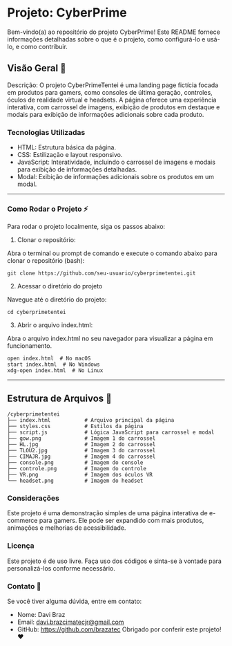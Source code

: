 # Projeto: CyberPrime

Bem-vindo(a) ao repositório do projeto CyberPrime! Este README fornece informações detalhadas sobre o que é o projeto, como configurá-lo e usá-lo, e como contribuir.


## Visão Geral 🔭
Descrição:
O projeto CyberPrimeTentei é uma landing page fictícia focada em produtos para gamers, como consoles de última geração, controles, óculos de realidade virtual e headsets. 
A página oferece uma experiência interativa, com carrossel de imagens, exibição de produtos em destaque e modais para exibição de informações adicionais sobre cada produto.
### Tecnologias Utilizadas
- HTML: Estrutura básica da página.
- CSS: Estilização e layout responsivo.
- JavaScript: Interatividade, incluindo o carrossel de imagens e modais para exibição de informações detalhadas.
- Modal: Exibição de informações adicionais sobre os produtos em um modal.

*** 

### Como Rodar o Projeto ⚡
Para rodar o projeto localmente, siga os passos abaixo:

1. Clonar o repositório:

Abra o terminal ou prompt de comando e execute o comando abaixo para clonar o repositório (bash):

````
git clone https://github.com/seu-usuario/cyberprimetentei.git
````
2. Acessar o diretório do projeto

Navegue até o diretório do projeto:
````
cd cyberprimetentei
````
3. Abrir o arquivo index.html:

Abra o arquivo index.html no seu navegador para visualizar a página em funcionamento.
````
open index.html  # No macOS
start index.html  # No Windows
xdg-open index.html  # No Linux
````
---

## Estrutura de Arquivos 🔧
````
/cyberprimetentei
├── index.html           # Arquivo principal da página
├── styles.css           # Estilos da página
├── script.js            # Lógica JavaScript para carrossel e modal
├── gow.png              # Imagem 1 do carrossel
├── HL.jpg               # Imagem 2 do carrossel
├── TLOU2.jpg            # Imagem 3 do carrossel
├── CIMAJR.jpg           # Imagem 4 do carrossel
├── console.png          # Imagem do console
├── controle.png         # Imagem do controle
├── VR.png               # Imagem dos óculos VR
└── headset.png          # Imagem do headset
````

### Considerações
Este projeto é uma demonstração simples de uma página interativa de e-commerce para gamers. Ele pode ser expandido com mais produtos, animações e melhorias de acessibilidade.

### Licença
Este projeto é de uso livre. Faça uso dos códigos e sinta-se à vontade para personalizá-los conforme necessário.

### Contato 🔎
Se você tiver alguma dúvida, entre em contato:

- Nome: Davi Braz
- Email: davi.brazcimatecjr@gmail.com
- GitHub: https://github.com/brazatec
Obrigado por conferir este projeto! ❤️
